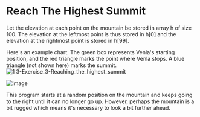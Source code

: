 # Reach The Highest Summit

Let the elevation at each point on the mountain be stored in array h of size 100. The elevation at the leftmost point is thus stored in h[0] and the elevation at the rightmost point is stored in h[99].

Here's an example chart. The green box represents Venla's starting position, and the red triangle marks the point where Venla stops. A blue triangle (not shown here) marks the summit.![1 3-Exercise_3-Reaching_the_highest_summit](https://user-images.githubusercontent.com/73860607/166169166-c1e83013-1f24-4c48-af0f-dbfdd7957de9.svg)

![image](https://user-images.githubusercontent.com/73860607/166169176-37a5ac39-7c69-4385-b116-2cac1f1b9bec.png)

This program starts at a random position on the mountain and keeps going to the right until it can no longer go up. However, perhaps the mountain is a bit rugged which means it's necessary to look a bit further ahead.
